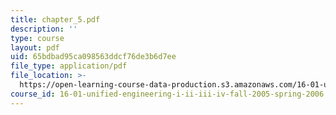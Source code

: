 ```yaml
---
title: chapter_5.pdf
description: ''
type: course
layout: pdf
uid: 65bdbad95ca098563ddcf76de3b6d7ee
file_type: application/pdf
file_location: >-
  https://open-learning-course-data-production.s3.amazonaws.com/16-01-unified-engineering-i-ii-iii-iv-fall-2005-spring-2006/65bdbad95ca098563ddcf76de3b6d7ee_chapter_5.pdf
course_id: 16-01-unified-engineering-i-ii-iii-iv-fall-2005-spring-2006
---
```

